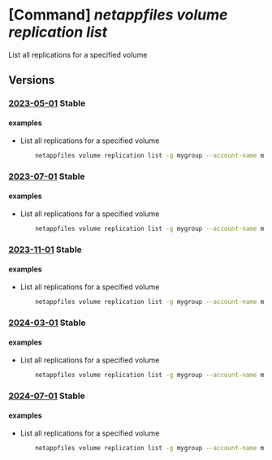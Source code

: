 # [Command] _netappfiles volume replication list_

List all replications for a specified volume

## Versions

### [2023-05-01](/Resources/mgmt-plane/L3N1YnNjcmlwdGlvbnMve30vcmVzb3VyY2Vncm91cHMve30vcHJvdmlkZXJzL21pY3Jvc29mdC5uZXRhcHAvbmV0YXBwYWNjb3VudHMve30vY2FwYWNpdHlwb29scy97fS92b2x1bWVzL3t9L2xpc3RyZXBsaWNhdGlvbnM=/2023-05-01.xml) **Stable**

<!-- mgmt-plane /subscriptions/{}/resourcegroups/{}/providers/microsoft.netapp/netappaccounts/{}/capacitypools/{}/volumes/{}/listreplications 2023-05-01 -->

#### examples

- List all replications for a specified volume
    ```bash
        netappfiles volume replication list -g mygroup --account-name myaccname --pool-name mypoolname --name mydestinationvolname
    ```

### [2023-07-01](/Resources/mgmt-plane/L3N1YnNjcmlwdGlvbnMve30vcmVzb3VyY2Vncm91cHMve30vcHJvdmlkZXJzL21pY3Jvc29mdC5uZXRhcHAvbmV0YXBwYWNjb3VudHMve30vY2FwYWNpdHlwb29scy97fS92b2x1bWVzL3t9L2xpc3RyZXBsaWNhdGlvbnM=/2023-07-01.xml) **Stable**

<!-- mgmt-plane /subscriptions/{}/resourcegroups/{}/providers/microsoft.netapp/netappaccounts/{}/capacitypools/{}/volumes/{}/listreplications 2023-07-01 -->

#### examples

- List all replications for a specified volume
    ```bash
        netappfiles volume replication list -g mygroup --account-name myaccname --pool-name mypoolname --name mydestinationvolname
    ```

### [2023-11-01](/Resources/mgmt-plane/L3N1YnNjcmlwdGlvbnMve30vcmVzb3VyY2Vncm91cHMve30vcHJvdmlkZXJzL21pY3Jvc29mdC5uZXRhcHAvbmV0YXBwYWNjb3VudHMve30vY2FwYWNpdHlwb29scy97fS92b2x1bWVzL3t9L2xpc3RyZXBsaWNhdGlvbnM=/2023-11-01.xml) **Stable**

<!-- mgmt-plane /subscriptions/{}/resourcegroups/{}/providers/microsoft.netapp/netappaccounts/{}/capacitypools/{}/volumes/{}/listreplications 2023-11-01 -->

#### examples

- List all replications for a specified volume
    ```bash
        netappfiles volume replication list -g mygroup --account-name myaccname --pool-name mypoolname --name mydestinationvolname
    ```

### [2024-03-01](/Resources/mgmt-plane/L3N1YnNjcmlwdGlvbnMve30vcmVzb3VyY2Vncm91cHMve30vcHJvdmlkZXJzL21pY3Jvc29mdC5uZXRhcHAvbmV0YXBwYWNjb3VudHMve30vY2FwYWNpdHlwb29scy97fS92b2x1bWVzL3t9L2xpc3RyZXBsaWNhdGlvbnM=/2024-03-01.xml) **Stable**

<!-- mgmt-plane /subscriptions/{}/resourcegroups/{}/providers/microsoft.netapp/netappaccounts/{}/capacitypools/{}/volumes/{}/listreplications 2024-03-01 -->

#### examples

- List all replications for a specified volume
    ```bash
        netappfiles volume replication list -g mygroup --account-name myaccname --pool-name mypoolname --name mydestinationvolname
    ```

### [2024-07-01](/Resources/mgmt-plane/L3N1YnNjcmlwdGlvbnMve30vcmVzb3VyY2Vncm91cHMve30vcHJvdmlkZXJzL21pY3Jvc29mdC5uZXRhcHAvbmV0YXBwYWNjb3VudHMve30vY2FwYWNpdHlwb29scy97fS92b2x1bWVzL3t9L2xpc3RyZXBsaWNhdGlvbnM=/2024-07-01.xml) **Stable**

<!-- mgmt-plane /subscriptions/{}/resourcegroups/{}/providers/microsoft.netapp/netappaccounts/{}/capacitypools/{}/volumes/{}/listreplications 2024-07-01 -->

#### examples

- List all replications for a specified volume
    ```bash
        netappfiles volume replication list -g mygroup --account-name myaccname --pool-name mypoolname --name mydestinationvolname
    ```
